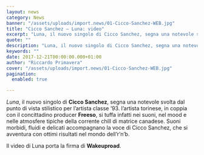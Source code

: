 ```yaml
---
layout: news
category: News
banner: "/assets/uploads/import.news/01-Cicco-Sanchez-WEB.jpg"
title: "Cicco Sanchez – Luna: video"
excerpt: "Luna, il nuovo singolo di Cicco Sanchez, segna una notevole svolta dal punto di vista stilistico per l’artista classe ’93. l’artista torinese, in coppia con il concittadino producer Freeso, si tuffa infatti nei suoni, nel mood e nelle atmosfere tipiche della corrente chill di matrice canadese. Suoni morbidi, fluidi e delicati accompagnano la voce di [&hellip"
quote: ""
description: "Luna, il nuovo singolo di Cicco Sanchez, segna una notevole svolta dal punto di vista stilistico per l’artista classe ’93. l’artista torinese, in coppia con il concittadino producer Freeso, si tuffa infatti nei suoni, nel mood e nelle atmosfere tipiche della corrente chill di matrice canadese. Suoni morbidi, fluidi e delicati accompagnano la voce di [&hellip"
keywords: ""
date: 2017-12-21T00:00:00.000+01:00
author: "Riccardo Primavera"
cover: "/assets/uploads/import.news/01-Cicco-Sanchez-WEB.jpg"
pagination:
  enabled: true

---
```


_Luna_, il nuovo singolo di **Cicco Sanchez**, segna una notevole svolta dal punto di vista stilistico per l’artista classe ’93\. l’artista torinese, in coppia con il concittadino producer **Freeso**, si tuffa infatti nei suoni, nel mood e nelle atmosfere tipiche della corrente chill di matrice canadese. Suoni morbidi, fluidi e delicati accompagnano la voce di Cicco Sanchez, che si avventura con ottimi risultati nel mondo dell’r’n’b.

Il video di Luna porta la firma di **Wakeuproad**.